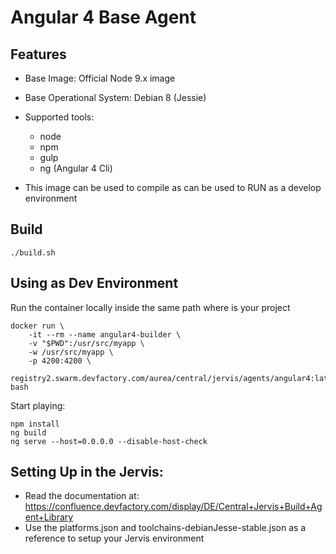 # Angular 4 Base Agent

## Features

- Base Image: Official Node 9.x image
- Base Operational System: Debian 8 (Jessie)
- Supported tools:
	- node
	- npm
	- gulp
	- ng (Angular 4 Cli)

- This image can be used to compile as can be used to RUN as a develop environment

## Build

```
./build.sh
```

## Using as Dev Environment


Run the container locally inside the same path where is your project

```
docker run \
    -it --rm --name angular4-builder \
    -v "$PWD":/usr/src/myapp \
    -w /usr/src/myapp \
    -p 4200:4200 \
    registry2.swarm.devfactory.com/aurea/central/jervis/agents/angular4:latest bash
```

Start playing:

```
npm install
ng build
ng serve --host=0.0.0.0 --disable-host-check
```

## Setting Up in the Jervis:

- Read the documentation at: https://confluence.devfactory.com/display/DE/Central+Jervis+Build+Agent+Library
- Use the platforms.json and toolchains-debianJesse-stable.json as a reference to setup your Jervis environment




